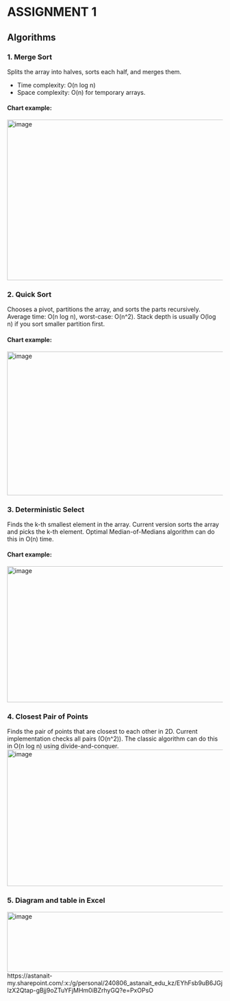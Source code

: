 # ASSIGNMENT 1

## Algorithms

### 1. Merge Sort
Splits the array into halves, sorts each half, and merges them.  
- Time complexity: O(n log n)  
- Space complexity: O(n) for temporary arrays.
#### Chart example:
<img width="581" height="374" alt="image" src="https://github.com/user-attachments/assets/2b0f42dd-8927-462a-be63-a22a9204e06e" />
  
### 2. Quick Sort
Chooses a pivot, partitions the array, and sorts the parts recursively. Average time: O(n log n), worst-case: O(n^2). Stack depth is usually O(log n) if you sort smaller partition first.
#### Chart example:
<img width="565" height="335" alt="image" src="https://github.com/user-attachments/assets/11895b0a-e9ab-4c78-83b2-cbecbcb091f2" />
  
### 3. Deterministic Select
Finds the k-th smallest element in the array. Current version sorts the array and picks the k-th element. Optimal Median-of-Medians algorithm can do this in O(n) time.
#### Chart example:
<img width="535" height="317" alt="image" src="https://github.com/user-attachments/assets/cdb3d51e-d107-4412-9eed-21419ae4ec90" />
  
### 4. Closest Pair of Points
Finds the pair of points that are closest to each other in 2D. Current implementation checks all pairs (O(n^2)). The classic algorithm can do this in O(n log n) using divide-and-conquer.
<img width="593" height="318" alt="image" src="https://github.com/user-attachments/assets/f913bd2a-8857-4558-95d5-c02089ebdaae" />


### 5. Diagram and table in Excel
<img width="645" height="140" alt="image" src="https://github.com/user-attachments/assets/b093fb6d-a951-4265-862e-884285679450" />
https://astanait-my.sharepoint.com/:x:/g/personal/240806_astanait_edu_kz/EYhFsb9uB6JGjlzX2Qtap-gBjj9oZTuYFjMHm0iBZrhyGQ?e=PxOPsO
